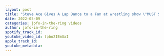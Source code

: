 ```yaml
---
layout: post
title: "Steve Ace Gives A Lap Dance to a Fan at wrestling show \"MUST SEE\""
date: 2022-05-09
categories: jofo-in-the-ring videos
author: jofo-in-the-ring
spotify_track_id: 
youtube_video_id: tpboZIEmGxI
apple_track_id: 
youtube_metadata: 
---
```

